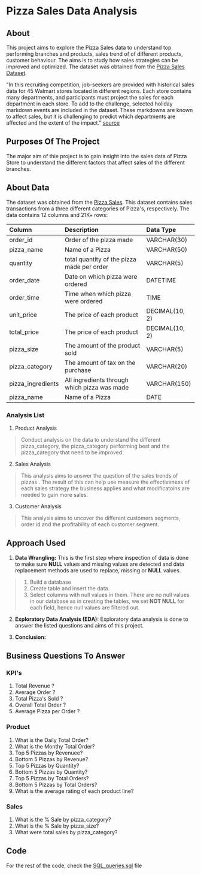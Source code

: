 # Pizza Sales Data Analysis

## About

This project aims to explore the Pizza Sales data to understand top performing branches and products, sales trend of of different products, customer behaviour. The aims is to study how sales strategies can be improved and optimized. The dataset was obtained from the [Pizza Sales Dataset](https://www.kaggle.com/datasets/chandansav/pizza-sales).

"In this recruiting competition, job-seekers are provided with historical sales data for 45 Walmart stores located in different regions. Each store contains many departments, and participants must project the sales for each department in each store. To add to the challenge, selected holiday markdown events are included in the dataset. These markdowns are known to affect sales, but it is challenging to predict which departments are affected and the extent of the impact." [source](https://www.kaggle.com/datasets/chandansav/pizza-sales)

## Purposes Of The Project

The major aim of thie project is to gain insight into the sales data of Pizza Store to understand the different factors that affect sales of the different branches.

## About Data

The dataset was obtained from the [Pizza Sales](https://www.kaggle.com/datasets/chandansav/pizza-sales). This dataset contains sales transactions from a three different categories of Pizza's, respectively. The data contains 12 columns and 21K+ rows:

| Column                  | Description                             | Data Type      |
| :---------------------- | :-------------------------------------- | :------------- |
| order_id              | Order of the pizza made               | VARCHAR(30)    |
| pizza_name                 | Name of a Pizza         | VARCHAR(50)     |
| quantity                   | total quantity of the pizza made per order          | VARCHAR(5)    |
| order_date          | Date on which pizza were ordered               | DATETIME    |
| order_time                  | Time when which pizza were ordered   |TIME   |
| unit_price           | The price of each product       | DECIMAL(10, 2)   |
| total_price            | The price of each product               | DECIMAL(10, 2) |
| pizza_size               | The amount of the product sold          | VARCHAR(5)           |
| pizza_category                 | The amount of tax on the purchase       | VARCHAR(20)    |
| pizza_ingredients                  | All ingredients through which pizza was made          | VARCHAR(150) |
| pizza_name                   |Name of a Pizza | DATE           |


### Analysis List

1. Product Analysis

> Conduct analysis on the data to understand the different pizza_category, the pizza_category performing best and the pizza_category that need to be improved.

2. Sales Analysis

> This analysis aims to answer the question of the sales trends of pizzas . The result of this can help use measure the effectiveness of each sales strategy the business applies and what modificatoins are needed to gain more sales.

3. Customer Analysis

> This analysis aims to uncover the different customers segments, order id and the profitability of each customer segment.

## Approach Used

1. **Data Wrangling:** This is the first step where inspection of data is done to make sure **NULL** values and missing values are detected and data replacement methods are used to replace, missing or **NULL** values.

> 1. Build a database
> 2. Create table and insert the data.
> 3. Select columns with null values in them. There are no null values in our database as in creating the tables, we set **NOT NULL** for each field, hence null values are filtered out.



2. **Exploratory Data Analysis (EDA):** Exploratory data analysis is done to answer the listed questions and aims of this project.

3. **Conclusion:**

## Business Questions To Answer

### KPI's

1. Total Revenue ?
2. Average Order ?
3. Total Pizza's Sold ?
4. Overall Total Order ?
5. Average Pizza per Order ?


### Product

1. What is the Daily Total Order?
2. What is the Monthy Total Order?
6. Top 5 Pizzas by Revenuee?
5. Bottom 5 Pizzas by Revenue?
6. Top 5 Pizzas by Quantity?
7. Bottom 5 Pizzas by Quantity?
8. Top 5 Pizzas by Total Orders?
9. Bottom 5 Pizzas by Total Orders?
12. What is the average rating of each product line?

### Sales

1. What is the % Sale by pizza_category?
2. What is the % Sale by pizza_size?
3. What were total sales by pizza_category?




## Code

For the rest of the code, check the [SQL_queries.sql](https://github.com/Chandan-Sav/SQL_2-.MS_SQL./blob/main/pizza%20sales.sql) file


